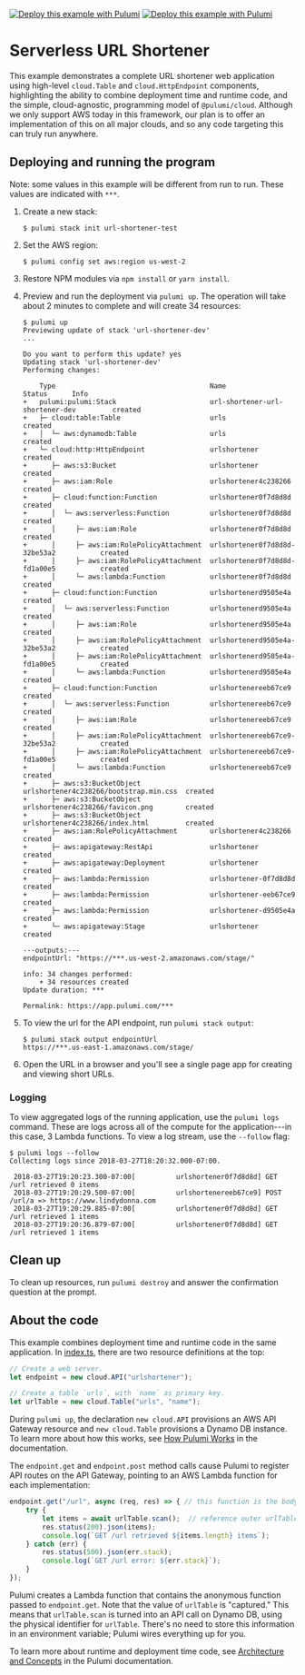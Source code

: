 [![Deploy this example with Pulumi](https://www.pulumi.com/images/deploy-with-pulumi/dark.svg)](https://app.pulumi.com/new?template=https://github.com/pulumi/examples/blob/master/cloud-ts-url-shortener/README.md#gh-light-mode-only)
[![Deploy this example with Pulumi](https://www.pulumi.com/images/deploy-with-pulumi/light.svg)](https://app.pulumi.com/new?template=https://github.com/pulumi/examples/blob/master/cloud-ts-url-shortener/README.md#gh-dark-mode-only)

# Serverless URL Shortener

This example demonstrates a complete URL shortener web application using high-level `cloud.Table` and
`cloud.HttpEndpoint` components, highlighting the ability to combine deployment time and runtime code, and the simple,
cloud-agnostic, programming model of `@pulumi/cloud`.  Although we only support AWS today in this framework, our plan
is to offer an implementation of this on all major clouds, and so any code targeting this can truly run anywhere.

## Deploying and running the program

Note: some values in this example will be different from run to run.  These values are indicated
with `***`.

1. Create a new stack:

    ```
    $ pulumi stack init url-shortener-test
    ```

1. Set the AWS region:

    ```
    $ pulumi config set aws:region us-west-2
    ```

1. Restore NPM modules via `npm install` or `yarn install`.

1. Preview and run the deployment via `pulumi up`. The operation will take about 2 minutes to
   complete and will create 34 resources:

    ```
    $ pulumi up
    Previewing update of stack 'url-shortener-dev'
    ...

    Do you want to perform this update? yes
    Updating stack 'url-shortener-dev'
    Performing changes:

        Type                                      Name                                    Status      Info
    +   pulumi:pulumi:Stack                       url-shortener-url-shortener-dev         created
    +   ├─ cloud:table:Table                      urls                                    created
    +   │  └─ aws:dynamodb:Table                  urls                                    created
    +   └─ cloud:http:HttpEndpoint                urlshortener                            created
    +      ├─ aws:s3:Bucket                       urlshortener                            created
    +      ├─ aws:iam:Role                        urlshortener4c238266                    created
    +      ├─ cloud:function:Function             urlshortener0f7d8d8d                    created
    +      │  └─ aws:serverless:Function          urlshortener0f7d8d8d                    created
    +      │     ├─ aws:iam:Role                  urlshortener0f7d8d8d                    created
    +      │     ├─ aws:iam:RolePolicyAttachment  urlshortener0f7d8d8d-32be53a2           created
    +      │     ├─ aws:iam:RolePolicyAttachment  urlshortener0f7d8d8d-fd1a00e5           created
    +      │     └─ aws:lambda:Function           urlshortener0f7d8d8d                    created
    +      ├─ cloud:function:Function             urlshortenerd9505e4a                    created
    +      │  └─ aws:serverless:Function          urlshortenerd9505e4a                    created
    +      │     ├─ aws:iam:Role                  urlshortenerd9505e4a                    created
    +      │     ├─ aws:iam:RolePolicyAttachment  urlshortenerd9505e4a-32be53a2           created
    +      │     ├─ aws:iam:RolePolicyAttachment  urlshortenerd9505e4a-fd1a00e5           created
    +      │     └─ aws:lambda:Function           urlshortenerd9505e4a                    created
    +      ├─ cloud:function:Function             urlshortenereeb67ce9                    created
    +      │  └─ aws:serverless:Function          urlshortenereeb67ce9                    created
    +      │     ├─ aws:iam:Role                  urlshortenereeb67ce9                    created
    +      │     ├─ aws:iam:RolePolicyAttachment  urlshortenereeb67ce9-32be53a2           created
    +      │     ├─ aws:iam:RolePolicyAttachment  urlshortenereeb67ce9-fd1a00e5           created
    +      │     └─ aws:lambda:Function           urlshortenereeb67ce9                    created
    +      ├─ aws:s3:BucketObject                 urlshortener4c238266/bootstrap.min.css  created
    +      ├─ aws:s3:BucketObject                 urlshortener4c238266/favicon.png        created
    +      ├─ aws:s3:BucketObject                 urlshortener4c238266/index.html         created
    +      ├─ aws:iam:RolePolicyAttachment        urlshortener4c238266                    created
    +      ├─ aws:apigateway:RestApi              urlshortener                            created
    +      ├─ aws:apigateway:Deployment           urlshortener                            created
    +      ├─ aws:lambda:Permission               urlshortener-0f7d8d8d                   created
    +      ├─ aws:lambda:Permission               urlshortener-eeb67ce9                   created
    +      ├─ aws:lambda:Permission               urlshortener-d9505e4a                   created
    +      └─ aws:apigateway:Stage                urlshortener                            created

    ---outputs:---
    endpointUrl: "https://***.us-west-2.amazonaws.com/stage/"

    info: 34 changes performed:
        + 34 resources created
    Update duration: ***

    Permalink: https://app.pulumi.com/***
    ```

1. To view the url for the API endpoint, run `pulumi stack output`:

    ```
    $ pulumi stack output endpointUrl
    https://***.us-east-1.amazonaws.com/stage/
    ```

1. Open the URL in a browser and you'll see a single page app for creating and viewing short URLs.

### Logging

To view aggregated logs of the running application, use the `pulumi logs` command. These are logs across all of the compute for the application---in this case, 3 Lambda functions. To view a log stream, use the `--follow` flag:

```
$ pulumi logs --follow
Collecting logs since 2018-03-27T18:20:32.000-07:00.

 2018-03-27T19:20:23.300-07:00[          urlshortener0f7d8d8d] GET /url retrieved 0 items
 2018-03-27T19:20:29.500-07:00[          urlshortenereeb67ce9] POST /url/a => https://www.lindydonna.com
 2018-03-27T19:20:29.885-07:00[          urlshortener0f7d8d8d] GET /url retrieved 1 items
 2018-03-27T19:20:36.879-07:00[          urlshortener0f7d8d8d] GET /url retrieved 1 items
```

## Clean up

To clean up resources, run `pulumi destroy` and answer the confirmation question at the prompt.

## About the code

This example combines deployment time and runtime code in the same application. In [index.ts](./index.ts), there are two resource definitions at the top:

```typescript
// Create a web server.
let endpoint = new cloud.API("urlshortener");

// Create a table `urls`, with `name` as primary key.
let urlTable = new cloud.Table("urls", "name");
```

During `pulumi up`, the declaration `new cloud.API` provisions an AWS API Gateway resource and `new cloud.Table` provisions a Dynamo DB instance. To learn more about how this works, see [How Pulumi Works](https://www.pulumi.com/docs/intro/concepts/how-pulumi-works/) in the documentation.

The `endpoint.get` and `endpoint.post` method calls cause Pulumi to register API routes on the API Gateway, pointing to an AWS Lambda function for each implementation:

```typescript
endpoint.get("/url", async (req, res) => { // this function is the body of the Lambda
    try {
        let items = await urlTable.scan();  // reference outer urlTable definition
        res.status(200).json(items);
        console.log(`GET /url retrieved ${items.length} items`);
    } catch (err) {
        res.status(500).json(err.stack);
        console.log(`GET /url error: ${err.stack}`);
    }
});
```

Pulumi creates a Lambda function that contains the anonymous function passed to `endpoint.get`. Note that the value of `urlTable` is "captured." This means that `urlTable.scan` is turned into an API call on Dynamo DB, using the physical identifier for `urlTable`. There's no need to store this information in an environment variable; Pulumi wires everything up for you.

To learn more about runtime and deployment time code, see [Architecture and Concepts](https://www.pulumi.com/docs/intro/concepts/) in the Pulumi documentation.
